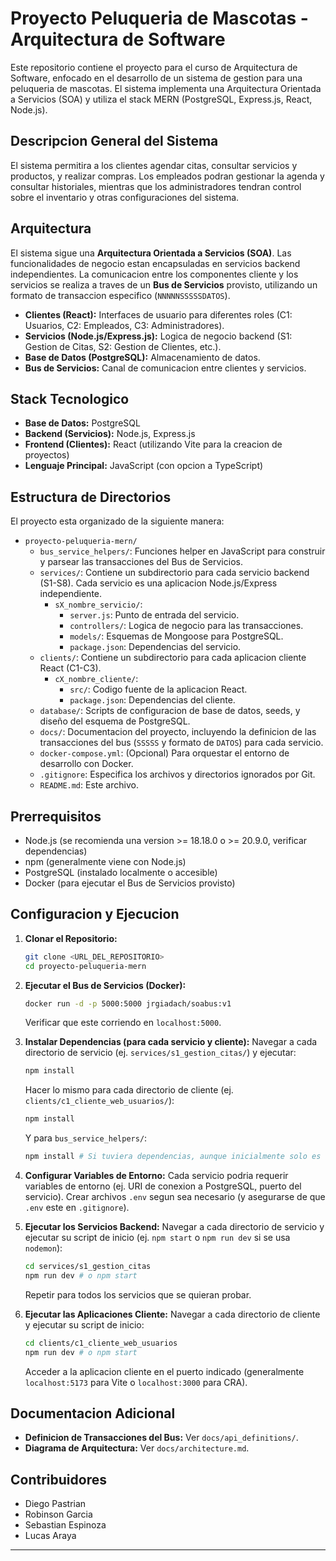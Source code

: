 # Proyecto Peluqueria de Mascotas - Arquitectura de Software

Este repositorio contiene el proyecto para el curso de Arquitectura de Software, enfocado en el desarrollo de un sistema de gestion para una peluqueria de mascotas. El sistema implementa una Arquitectura Orientada a Servicios (SOA) y utiliza el stack MERN (PostgreSQL, Express.js, React, Node.js).

## Descripcion General del Sistema

El sistema permitira a los clientes agendar citas, consultar servicios y productos, y realizar compras. Los empleados podran gestionar la agenda y consultar historiales, mientras que los administradores tendran control sobre el inventario y otras configuraciones del sistema.

## Arquitectura

El sistema sigue una **Arquitectura Orientada a Servicios (SOA)**. Las funcionalidades de negocio estan encapsuladas en servicios backend independientes. La comunicacion entre los componentes cliente y los servicios se realiza a traves de un **Bus de Servicios** provisto, utilizando un formato de transaccion especifico (`NNNNNSSSSSDATOS`).

*   **Clientes (React):** Interfaces de usuario para diferentes roles (C1: Usuarios, C2: Empleados, C3: Administradores).
*   **Servicios (Node.js/Express.js):** Logica de negocio backend (S1: Gestion de Citas, S2: Gestion de Clientes, etc.).
*   **Base de Datos (PostgreSQL):** Almacenamiento de datos.
*   **Bus de Servicios:** Canal de comunicacion entre clientes y servicios.

## Stack Tecnologico

*   **Base de Datos:** PostgreSQL
*   **Backend (Servicios):** Node.js, Express.js
*   **Frontend (Clientes):** React (utilizando Vite para la creacion de proyectos)
*   **Lenguaje Principal:** JavaScript (con opcion a TypeScript)

## Estructura de Directorios

El proyecto esta organizado de la siguiente manera:

*   `proyecto-peluqueria-mern/`
    *   `bus_service_helpers/`: Funciones helper en JavaScript para construir y parsear las transacciones del Bus de Servicios.
    *   `services/`: Contiene un subdirectorio para cada servicio backend (S1-S8). Cada servicio es una aplicacion Node.js/Express independiente.
        *   `sX_nombre_servicio/`:
            *   `server.js`: Punto de entrada del servicio.
            *   `controllers/`: Logica de negocio para las transacciones.
            *   `models/`: Esquemas de Mongoose para PostgreSQL.
            *   `package.json`: Dependencias del servicio.
    *   `clients/`: Contiene un subdirectorio para cada aplicacion cliente React (C1-C3).
        *   `cX_nombre_cliente/`:
            *   `src/`: Codigo fuente de la aplicacion React.
            *   `package.json`: Dependencias del cliente.
    *   `database/`: Scripts de configuracion de base de datos, seeds, y diseño del esquema de PostgreSQL.
    *   `docs/`: Documentacion del proyecto, incluyendo la definicion de las transacciones del bus (`SSSSS` y formato de `DATOS`) para cada servicio.
    *   `docker-compose.yml`: (Opcional) Para orquestar el entorno de desarrollo con Docker.
    *   `.gitignore`: Especifica los archivos y directorios ignorados por Git.
    *   `README.md`: Este archivo.

## Prerrequisitos

*   Node.js (se recomienda una version >= 18.18.0 o >= 20.9.0, verificar dependencias)
*   npm (generalmente viene con Node.js)
*   PostgreSQL (instalado localmente o accesible)
*   Docker (para ejecutar el Bus de Servicios provisto)

## Configuracion y Ejecucion

1.  **Clonar el Repositorio:**
    ```bash
    git clone <URL_DEL_REPOSITORIO>
    cd proyecto-peluqueria-mern
    ```

2.  **Ejecutar el Bus de Servicios (Docker):**
    ```bash
    docker run -d -p 5000:5000 jrgiadach/soabus:v1
    ```
    Verificar que este corriendo en `localhost:5000`.

3.  **Instalar Dependencias (para cada servicio y cliente):**
    Navegar a cada directorio de servicio (ej. `services/s1_gestion_citas/`) y ejecutar:
    ```bash
    npm install
    ```
    Hacer lo mismo para cada directorio de cliente (ej. `clients/c1_cliente_web_usuarios/`):
    ```bash
    npm install
    ```
    Y para `bus_service_helpers/`:
    ```bash
    npm install # Si tuviera dependencias, aunque inicialmente solo es un helper.
    ```

4.  **Configurar Variables de Entorno:**
    Cada servicio podria requerir variables de entorno (ej. URI de conexion a PostgreSQL, puerto del servicio). Crear archivos `.env` segun sea necesario (y asegurarse de que `.env` este en `.gitignore`).

5.  **Ejecutar los Servicios Backend:**
    Navegar a cada directorio de servicio y ejecutar su script de inicio (ej. `npm start` o `npm run dev` si se usa `nodemon`):
    ```bash
    cd services/s1_gestion_citas
    npm run dev # o npm start
    ```
    Repetir para todos los servicios que se quieran probar.

6.  **Ejecutar las Aplicaciones Cliente:**
    Navegar a cada directorio de cliente y ejecutar su script de inicio:
    ```bash
    cd clients/c1_cliente_web_usuarios
    npm run dev # o npm start
    ```
    Acceder a la aplicacion cliente en el puerto indicado (generalmente `localhost:5173` para Vite o `localhost:3000` para CRA).

## Documentacion Adicional

*   **Definicion de Transacciones del Bus:** Ver `docs/api_definitions/`.
*   **Diagrama de Arquitectura:** Ver `docs/architecture.md`.

## Contribuidores

*   Diego Pastrian
*   Robinson Garcia
*   Sebastian Espinoza
*   Lucas Araya

---
